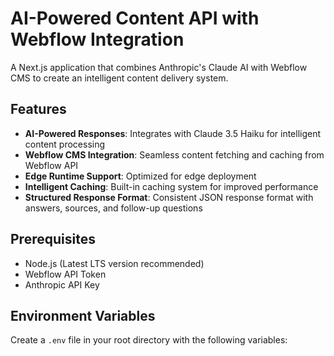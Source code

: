 # AI-Powered Content API with Webflow Integration

A Next.js application that combines Anthropic's Claude AI with Webflow CMS to create an intelligent content delivery system.

## Features

- **AI-Powered Responses**: Integrates with Claude 3.5 Haiku for intelligent content processing
- **Webflow CMS Integration**: Seamless content fetching and caching from Webflow API
- **Edge Runtime Support**: Optimized for edge deployment
- **Intelligent Caching**: Built-in caching system for improved performance
- **Structured Response Format**: Consistent JSON response format with answers, sources, and follow-up questions

## Prerequisites

- Node.js (Latest LTS version recommended)
- Webflow API Token
- Anthropic API Key

## Environment Variables

Create a `.env` file in your root directory with the following variables:
